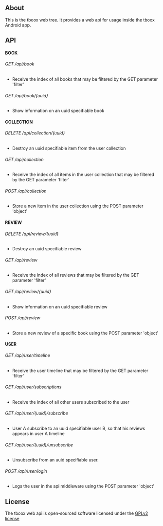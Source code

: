 ## About

This is the tboox web tree. It provides a web api for usage inside the tboox Android app.

## API

#### BOOK

###### GET /api/book
* Receive the index of all books that may be filtered by the GET parameter 'filter'

###### GET /api/book/\{uuid}
* Show information on an uuid specifiable book

#### COLLECTION

###### DELETE /api/collection/\{uuid}
* Destroy an uuid specifiable item from the user collection

###### GET /api/collection
* Receive the index of all items in the user collection that may be filtered by the GET parameter 'filter'

###### POST /api/collection
* Store a new item in the user collection using the POST parameter 'object'

#### REVIEW

###### DELETE /api/review/\{uuid}
* Destroy an uuid specifiable review

###### GET /api/review
* Receive the index of all reviews that may be filtered by the GET parameter 'filter'

###### GET /api/review/\{uuid}
* Show information on an uuid specifiable review

###### POST /api/review
* Store a new review of a specific book using the POST parameter 'object'

#### USER

###### GET /api/user/timeline
* Receive the user timeline that may be filtered by the GET parameter 'filter'

###### GET /api/user/subscriptions
* Receive the index of all other users subscribed to the user

###### GET /api/user/\{uuid}/subscribe
* User A subscribe to an uuid specifiable user B, so that his reviews appears in user A timeline

###### GET /api/user/\{uuid}/unsubscribe
* Unsubscribe from an uuid specifiable user.

###### POST /api/user/login
* Logs the user in the api middleware using the POST parameter 'object'

## License

The tboox web api is open-sourced software licensed under the [GPLv2 license](https://www.gnu.org/licenses/gpl-2.0.html)
